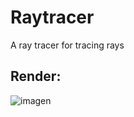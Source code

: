 # Raytracer
A ray tracer for tracing rays

## Render:
![imagen](https://user-images.githubusercontent.com/64183934/192138085-8d1855bb-1be5-408d-8eca-7f6ba8e57012.png)


